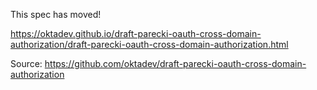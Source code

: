 This spec has moved!

https://oktadev.github.io/draft-parecki-oauth-cross-domain-authorization/draft-parecki-oauth-cross-domain-authorization.html

Source: https://github.com/oktadev/draft-parecki-oauth-cross-domain-authorization
